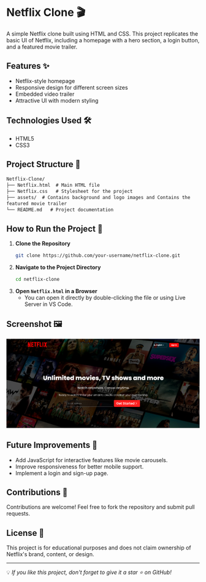 # Netflix Clone 🎬

A simple Netflix clone built using HTML and CSS. This project replicates the basic UI of Netflix, including a homepage with a hero section, a login button, and a featured movie trailer.

## Features ✨
- Netflix-style homepage
- Responsive design for different screen sizes
- Embedded video trailer
- Attractive UI with modern styling

## Technologies Used 🛠️
- HTML5
- CSS3

## Project Structure 📁
```
Netflix-Clone/
├── Netflix.html  # Main HTML file
├── Netflix.css   # Stylesheet for the project
├── assets/  # Contains background and logo images and Contains the featured movie trailer
└── README.md   # Project documentation
```

## How to Run the Project 🚀
1. **Clone the Repository**
   ```sh
   git clone https://github.com/your-username/netflix-clone.git
   ```
2. **Navigate to the Project Directory**
   ```sh
   cd netflix-clone
   ```
3. **Open `Netflix.html` in a Browser**
   - You can open it directly by double-clicking the file or using Live Server in VS Code.

## Screenshot 🖼️
![Netflix Clone Preview](assets/preview.png)

## Future Improvements 🔧
- Add JavaScript for interactive features like movie carousels.
- Improve responsiveness for better mobile support.
- Implement a login and sign-up page.

## Contributions 🤝
Contributions are welcome! Feel free to fork the repository and submit pull requests.

## License 📜
This project is for educational purposes and does not claim ownership of Netflix's brand, content, or design.

---
💡 *If you like this project, don't forget to give it a star ⭐ on GitHub!*

